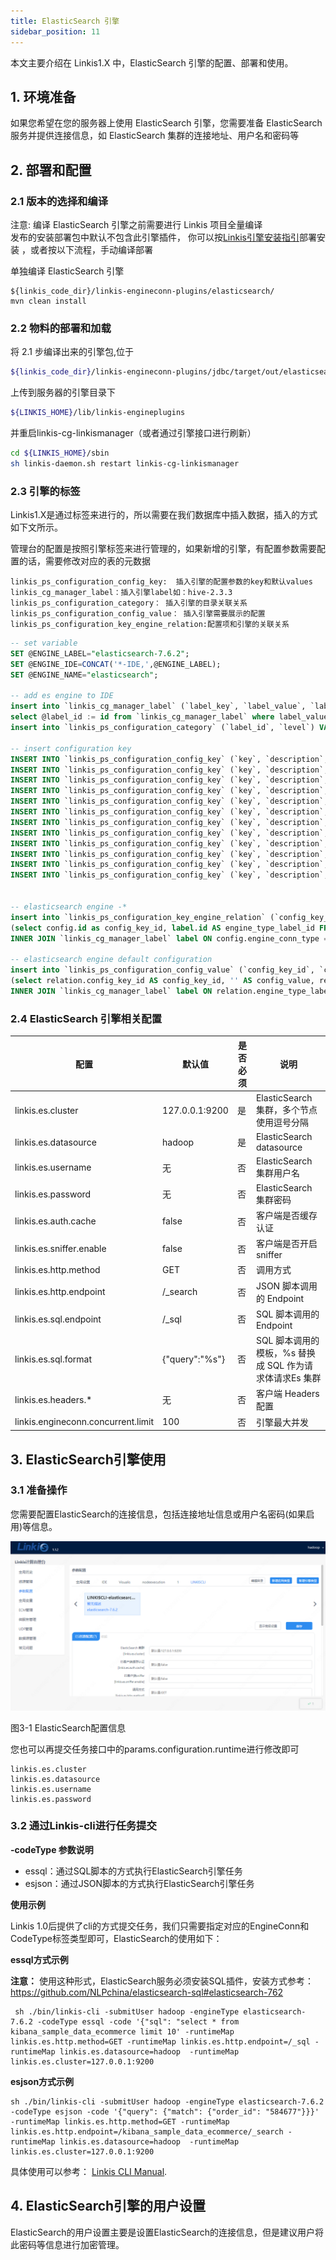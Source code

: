 ```yaml
---
title: ElasticSearch 引擎
sidebar_position: 11
---
```


本文主要介绍在 Linkis1.X 中，ElasticSearch 引擎的配置、部署和使用。

## 1. 环境准备

如果您希望在您的服务器上使用 ElasticSearch 引擎，您需要准备 ElasticSearch 服务并提供连接信息，如 ElasticSearch 集群的连接地址、用户名和密码等

## 2. 部署和配置

### 2.1 版本的选择和编译
注意: 编译 ElasticSearch 引擎之前需要进行 Linkis 项目全量编译  
发布的安装部署包中默认不包含此引擎插件，
你可以按[Linkis引擎安装指引](https://linkis.apache.org/zh-CN/blog/2022/04/15/how-to-download-engineconn-plugin)部署安装 ，或者按以下流程，手动编译部署

单独编译 ElasticSearch 引擎 

```
${linkis_code_dir}/linkis-engineconn-plugins/elasticsearch/
mvn clean install
```

### 2.2 物料的部署和加载

将 2.1 步编译出来的引擎包,位于
```bash
${linkis_code_dir}/linkis-engineconn-plugins/jdbc/target/out/elasticsearch
```
上传到服务器的引擎目录下
```bash 
${LINKIS_HOME}/lib/linkis-engineplugins
```
并重启linkis-cg-linkismanager（或者通过引擎接口进行刷新）
```bash
cd ${LINKIS_HOME}/sbin
sh linkis-daemon.sh restart linkis-cg-linkismanager
```
### 2.3 引擎的标签

Linkis1.X是通过标签来进行的，所以需要在我们数据库中插入数据，插入的方式如下文所示。

管理台的配置是按照引擎标签来进行管理的，如果新增的引擎，有配置参数需要配置的话，需要修改对应的表的元数据

```
linkis_ps_configuration_config_key:  插入引擎的配置参数的key和默认values
linkis_cg_manager_label：插入引擎label如：hive-2.3.3
linkis_ps_configuration_category： 插入引擎的目录关联关系
linkis_ps_configuration_config_value： 插入引擎需要展示的配置
linkis_ps_configuration_key_engine_relation:配置项和引擎的关联关系
```

```sql
-- set variable
SET @ENGINE_LABEL="elasticsearch-7.6.2";
SET @ENGINE_IDE=CONCAT('*-IDE,',@ENGINE_LABEL);
SET @ENGINE_NAME="elasticsearch";

-- add es engine to IDE
insert into `linkis_cg_manager_label` (`label_key`, `label_value`, `label_feature`, `label_value_size`, `update_time`, `create_time`) VALUES ('combined_userCreator_engineType', @ENGINE_IDE, 'OPTIONAL', 2, now(), now());
select @label_id := id from `linkis_cg_manager_label` where label_value = @ENGINE_IDE;
insert into `linkis_ps_configuration_category` (`label_id`, `level`) VALUES (@label_id, 2);

-- insert configuration key
INSERT INTO `linkis_ps_configuration_config_key` (`key`, `description`, `name`, `default_value`, `validate_type`, `validate_range`, `engine_conn_type`, `is_hidden`, `is_advanced`, `level`, `treeName`) VALUES ('linkis.es.cluster', '例如:http://127.0.0.1:9200', '连接地址', 'http://127.0.0.1:9200', 'None', '', @ENGINE_NAME, 0, 0, 1, '数据源配置');
INSERT INTO `linkis_ps_configuration_config_key` (`key`, `description`, `name`, `default_value`, `validate_type`, `validate_range`, `engine_conn_type`, `is_hidden`, `is_advanced`, `level`, `treeName`) VALUES ('linkis.es.datasource', '连接别名', '连接别名', 'hadoop', 'None', '', @ENGINE_NAME, 0, 0, 1, '数据源配置');
INSERT INTO `linkis_ps_configuration_config_key` (`key`, `description`, `name`, `default_value`, `validate_type`, `validate_range`, `engine_conn_type`, `is_hidden`, `is_advanced`, `level`, `treeName`) VALUES ('linkis.es.username', 'username', 'ES集群用户名', '无', 'None', '', @ENGINE_NAME, 0, 0, 1, '数据源配置');
INSERT INTO `linkis_ps_configuration_config_key` (`key`, `description`, `name`, `default_value`, `validate_type`, `validate_range`, `engine_conn_type`, `is_hidden`, `is_advanced`, `level`, `treeName`) VALUES ('linkis.es.password', 'password', 'ES集群密码', '无', 'None', '', @ENGINE_NAME, 0, 0, 1, '数据源配置');
INSERT INTO `linkis_ps_configuration_config_key` (`key`, `description`, `name`, `default_value`, `validate_type`, `validate_range`, `engine_conn_type`, `is_hidden`, `is_advanced`, `level`, `treeName`) VALUES ('linkis.es.auth.cache', '客户端是否缓存认证', '客户端是否缓存认证', 'false', 'None', '', @ENGINE_NAME, 0, 0, 1, '数据源配置');
INSERT INTO `linkis_ps_configuration_config_key` (`key`, `description`, `name`, `default_value`, `validate_type`, `validate_range`, `engine_conn_type`, `is_hidden`, `is_advanced`, `level`, `treeName`) VALUES ('linkis.es.sniffer.enable', '客户端是否开启 sniffer', '客户端是否开启 sniffer', 'false', 'None', '', @ENGINE_NAME, 0, 0, 1, '数据源配置');
INSERT INTO `linkis_ps_configuration_config_key` (`key`, `description`, `name`, `default_value`, `validate_type`, `validate_range`, `engine_conn_type`, `is_hidden`, `is_advanced`, `level`, `treeName`) VALUES ('linkis.es.http.method', '调用方式', 'HTTP请求方式', 'GET', 'None', '', @ENGINE_NAME, 0, 0, 1, '数据源配置');
INSERT INTO `linkis_ps_configuration_config_key` (`key`, `description`, `name`, `default_value`, `validate_type`, `validate_range`, `engine_conn_type`, `is_hidden`, `is_advanced`, `level`, `treeName`) VALUES ('linkis.es.http.endpoint', '/_search', 'JSON 脚本调用的 Endpoint', '/_search', 'None', '', @ENGINE_NAME, 0, 0, 1, '数据源配置');
INSERT INTO `linkis_ps_configuration_config_key` (`key`, `description`, `name`, `default_value`, `validate_type`, `validate_range`, `engine_conn_type`, `is_hidden`, `is_advanced`, `level`, `treeName`) VALUES ('linkis.es.sql.endpoint', '/_sql', 'SQL 脚本调用的 Endpoint', '/_sql', 'None', '', @ENGINE_NAME, 0, 0, 1, '数据源配置');
INSERT INTO `linkis_ps_configuration_config_key` (`key`, `description`, `name`, `default_value`, `validate_type`, `validate_range`, `engine_conn_type`, `is_hidden`, `is_advanced`, `level`, `treeName`) VALUES ('linkis.es.sql.format', 'SQL 脚本调用的模板，%s 替换成 SQL 作为请求体请求Es 集群', '请求体', '{"query":"%s"}', 'None', '', @ENGINE_NAME, 0, 0, 1, '数据源配置');
INSERT INTO `linkis_ps_configuration_config_key` (`key`, `description`, `name`, `default_value`, `validate_type`, `validate_range`, `engine_conn_type`, `is_hidden`, `is_advanced`, `level`, `treeName`) VALUES ('linkis.es.headers.*', '客户端 Headers 配置', '客户端 Headers 配置', '无', 'None', '', @ENGINE_NAME, 0, 0, 1, '数据源配置');
INSERT INTO `linkis_ps_configuration_config_key` (`key`, `description`, `name`, `default_value`, `validate_type`, `validate_range`, `engine_conn_type`, `is_hidden`, `is_advanced`, `level`, `treeName`) VALUES ('linkis.engineconn.concurrent.limit', '引擎最大并发', '引擎最大并发', '100', 'None', '', @ENGINE_NAME, 0, 0, 1, '数据源配置');


-- elasticsearch engine -*
insert into `linkis_ps_configuration_key_engine_relation` (`config_key_id`, `engine_type_label_id`)
(select config.id as config_key_id, label.id AS engine_type_label_id FROM `linkis_ps_configuration_config_key` config
INNER JOIN `linkis_cg_manager_label` label ON config.engine_conn_type = @ENGINE_NAME and label_value = @ENGINE_IDE);

-- elasticsearch engine default configuration
insert into `linkis_ps_configuration_config_value` (`config_key_id`, `config_value`, `config_label_id`)
(select relation.config_key_id AS config_key_id, '' AS config_value, relation.engine_type_label_id AS config_label_id FROM `linkis_ps_configuration_key_engine_relation` relation
INNER JOIN `linkis_cg_manager_label` label ON relation.engine_type_label_id = label.id AND label.label_value = @ENGINE_IDE);

```

### 2.4 ElasticSearch 引擎相关配置

| 配置                     | 默认值          |是否必须    | 说明                                     |
| ------------------------ | ------------------- | ---|---------------------------------------- |
| linkis.es.cluster        | 127.0.0.1:9200    |是  | ElasticSearch 集群，多个节点使用逗号分隔 |
| linkis.es.datasource        | hadoop            |是  | ElasticSearch datasource |
| linkis.es.username       | 无    |否              | ElasticSearch 集群用户名                 |
| linkis.es.password       | 无       |否           | ElasticSearch 集群密码                   |
| linkis.es.auth.cache     | false       |否        | 客户端是否缓存认证                       |
| linkis.es.sniffer.enable | false          |否     | 客户端是否开启 sniffer                   |
| linkis.es.http.method    | GET               |否  | 调用方式                                 |
| linkis.es.http.endpoint  | /_search           |否 | JSON 脚本调用的 Endpoint                 |
| linkis.es.sql.endpoint   | /_sql             |否  | SQL 脚本调用的 Endpoint                  |
| linkis.es.sql.format     | {"query":"%s"} |否| SQL 脚本调用的模板，%s 替换成 SQL 作为请求体请求Es 集群 |
| linkis.es.headers.* | 无 |否| 客户端 Headers 配置 |
| linkis.engineconn.concurrent.limit | 100|否 | 引擎最大并发 |

## 3. ElasticSearch引擎使用
### 3.1 准备操作
您需要配置ElasticSearch的连接信息，包括连接地址信息或用户名密码(如果启用)等信息。

![ElasticSearch](images/elasticSearch.png)  

图3-1 ElasticSearch配置信息

您也可以再提交任务接口中的params.configuration.runtime进行修改即可
```shell
linkis.es.cluster
linkis.es.datasource
linkis.es.username               
linkis.es.password
```

### 3.2 通过Linkis-cli进行任务提交
**-codeType 参数说明**
- essql：通过SQL脚本的方式执行ElasticSearch引擎任务
- esjson：通过JSON脚本的方式执行ElasticSearch引擎任务

**使用示例**

Linkis 1.0后提供了cli的方式提交任务，我们只需要指定对应的EngineConn和CodeType标签类型即可，ElasticSearch的使用如下：

**essql方式示例**

**注意：** 使用这种形式，ElasticSearch服务必须安装SQL插件，安装方式参考：https://github.com/NLPchina/elasticsearch-sql#elasticsearch-762
```shell
 sh ./bin/linkis-cli -submitUser hadoop -engineType elasticsearch-7.6.2 -codeType essql -code '{"sql": "select * from kibana_sample_data_ecommerce limit 10' -runtimeMap linkis.es.http.method=GET -runtimeMap linkis.es.http.endpoint=/_sql -runtimeMap linkis.es.datasource=hadoop  -runtimeMap linkis.es.cluster=127.0.0.1:9200
```

**esjson方式示例**
```shell
sh ./bin/linkis-cli -submitUser hadoop -engineType elasticsearch-7.6.2 -codeType esjson -code '{"query": {"match": {"order_id": "584677"}}}' -runtimeMap linkis.es.http.method=GET -runtimeMap linkis.es.http.endpoint=/kibana_sample_data_ecommerce/_search -runtimeMap linkis.es.datasource=hadoop  -runtimeMap linkis.es.cluster=127.0.0.1:9200
```

具体使用可以参考： [Linkis CLI Manual](../user-guide/linkiscli-manual.md).


## 4. ElasticSearch引擎的用户设置

ElasticSearch的用户设置主要是设置ElasticSearch的连接信息，但是建议用户将此密码等信息进行加密管理。
